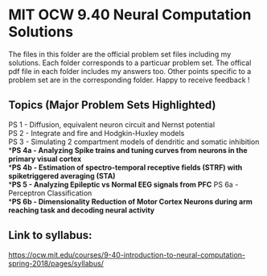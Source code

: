 # MIT OCW 9.40 Neural Computation Solutions

The files in this folder are the official problem set files including my solutions. Each folder corresponds to a particuar problem set. The offical pdf file in each folder includes my answers too. Other points specific to a problem set are in the corresponding folder. Happy to receive feedback !

## Topics (Major Problem Sets Highlighted)
PS 1 - Diffusion, equivalent neuron circuit and Nernst potential \
PS 2 - Integrate and fire and Hodgkin-Huxley models \
PS 3 - Simulating 2 compartment models of dendritic and somatic inhibition \
***PS 4a - Analyzing Spike trains and tuning curves from neurons in the primary visual cortex** \
***PS 4b - Estimation of spectro-temporal receptive fields (STRF) with spiketriggered averaging (STA)** \
***PS 5 - Analyzing Epileptic vs Normal EEG signals from PFC**
PS 6a - Perceptron Classification \
***PS 6b - Dimensionality Reduction of Motor Cortex Neurons during arm reaching task and decoding neural activity** 

## Link to syllabus:

https://ocw.mit.edu/courses/9-40-introduction-to-neural-computation-spring-2018/pages/syllabus/

